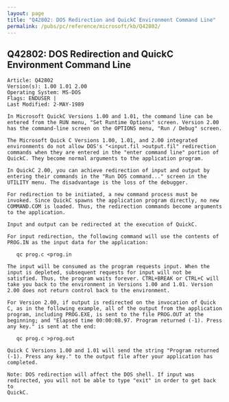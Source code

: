 ```yaml
---
layout: page
title: "Q42802: DOS Redirection and QuickC Environment Command Line"
permalink: /pubs/pc/reference/microsoft/kb/Q42802/
---
```


## Q42802: DOS Redirection and QuickC Environment Command Line

	Article: Q42802
	Version(s): 1.00 1.01 2.00
	Operating System: MS-DOS
	Flags: ENDUSER |
	Last Modified: 2-MAY-1989
	
	In Microsoft QuickC Versions 1.00 and 1.01, the command line can be
	entered from the RUN menu, "Set Runtime Options" screen. Version 2.00
	has the command-line screen on the OPTIONS menu, "Run / Debug" screen.
	
	The Microsoft Quick C Versions 1.00, 1.01, and 2.00 integrated
	environments do not allow DOS's "<input.fil >output.fil" redirection
	commands when they are entered in the "enter command line" portion of
	QuickC. They become normal arguments to the application program.
	
	In QuickC 2.00, you can achieve redirection of input and output by
	entering their commands in the "Run DOS command..." screen in the
	UTILITY menu. The disadvantage is the loss of the debugger.
	
	For redirection to be initiated, a new command process must be
	invoked. Since QuickC spawns the application program directly, no new
	COMMAND.COM is loaded. Thus, the redirection commands become arguments
	to the application.
	
	Input and output can be redirected at the execution of QuickC.
	
	For input redirection, the following command will use the contents of
	PROG.IN as the input data for the application:
	
	   qc prog.c <prog.in
	
	The input will be consumed as the program requests input. When the
	input is depleted, subsequent requests for input will not be
	satisfied. Thus, the program waits forever. CTRL+BREAK or CTRL+C will
	take you back to the environment in Versions 1.00 and 1.01. Version
	2.00 does not return control back to the environment.
	
	For Version 2.00, if output is redirected on the invocation of Quick
	C, as in the following example, all of the output from the application
	program, including PROG.EXE, is sent to the file PROG.OUT at the
	beginning; and "Elapsed time 00:00:08.97. Program returned (-1). Press
	any key." is sent at the end:
	
	   qc prog.c >prog.out
	
	Quick C Versions 1.00 and 1.01 will send the string "Program returned
	(-1). Press any key." to the output file after your application has
	completed.
	
	Note: DOS redirection will affect the DOS shell. If input was
	redirected, you will not be able to type "exit" in order to get back to
	QuickC.
